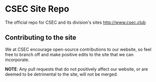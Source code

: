 # CSEC Site Repo

The official repo for CSEC and its division's sites
http://www.csec.club

## Contributing to the site
We at CSEC encourage open-source contributions to our website, so feel free to branch off and make positive edits to the site that we can incorporate.

**NOTE**: Any pull requests that do not positively affect our website, or are deemed to be detrimental to the site, will not be merged.


